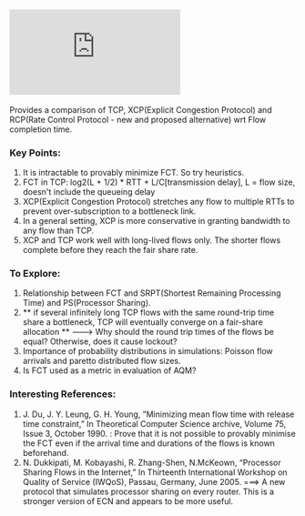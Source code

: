 ## ![Why Flow-Completion Time is the Right Metric for Congestion Control](http://yuba.stanford.edu/rcp/flowCompTime-dukkipati.pdf)

Provides a comparison of TCP, XCP(Explicit Congestion Protocol) and RCP(Rate Control Protocol - new and proposed alternative) wrt Flow completion time.

### Key Points:
1. It is intractable to provably minimize FCT. So try heuristics.
2. FCT in TCP: log2(L + 1/2) * RTT + L/C[transmission delay], L = flow size, doesn't include the queueing delay
3. XCP(Explicit Congestion Protocol) stretches any flow to multiple RTTs to prevent over-subscription to a bottleneck link.
4. In a general setting, XCP is more conservative in granting bandwidth to any flow than TCP.
5. XCP and TCP work well with long-lived flows only. The shorter flows complete before they reach the fair share rate.



### To Explore:
1. Relationship between FCT and SRPT(Shortest Remaining Processing Time) and PS(Processor Sharing).
2. ** if several infinitely long TCP flows with the same round-trip time share a bottleneck, TCP will eventually converge on a fair-share allocation ** ---> Why should the round trip times of the flows be equal? Otherwise, does it cause lockout?
3. Importance of probability distributions in simulations: Poisson flow arrivals and paretto distributed flow sizes.
4. Is FCT used as a metric in evaluation of AQM?

### Interesting References:
1. J. Du, J. Y. Leung, G. H. Young, ”Minimizing mean flow time with release time constraint,” In Theoretical Computer Science archive, Volume 75, Issue 3, October 1990. : Prove that it is not possible to provably minimise the FCT even if the arrival time and durations of the flows is known beforehand.
2. N. Dukkipati, M. Kobayashi, R. Zhang-Shen, N.McKeown, “Processor Sharing Flows in the Internet,” In Thirteenth International Workshop on Quality of Service (IWQoS), Passau, Germany, June 2005. ===> A new protocol that simulates processor sharing on every router. This is a stronger version of ECN and appears to be more useful.